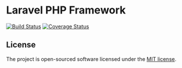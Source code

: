 # Laravel PHP Framework

[![Build Status](https://travis-ci.org/rikkeisoft/recommend-system-demo.svg?branch=master)](https://travis-ci.org/rikkeisoft/recommend-system-demo)
[![Coverage Status](https://coveralls.io/repos/github/rikkeisoft/recommend-system-demo/badge.svg?branch=master)](https://coveralls.io/github/rikkeisoft/recommend-system-demo?branch=master)


## License

The project is open-sourced software licensed under the [MIT license](http://opensource.org/licenses/MIT).
